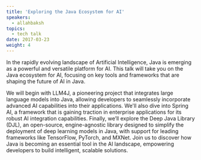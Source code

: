 ```yaml
---
title: 'Exploring the Java Ecosystem for AI'
speakers:
  - allahbaksh
topics:
  - tech talk
date: 2017-03-23
weight: 4
---
```


In the rapidly evolving landscape of Artificial Intelligence, Java is emerging as a powerful and versatile platform for AI. This talk will take you on the Java ecosystem for AI, focusing on key tools and frameworks that are shaping the future of AI in Java.
 
We will begin with LLM4J, a pioneering project that integrates large language models into Java, allowing developers to seamlessly incorporate advanced AI capabilities into their applications. We'll also dive into Spring AI, a framework that is gaining traction in enterprise applications for its robust AI integration capabilities. Finally, we’ll explore the Deep Java Library (DJL), an open-source, engine-agnostic library designed to simplify the deployment of deep learning models in Java, with support for leading frameworks like TensorFlow, PyTorch, and MXNet.
Join us to discover how Java is becoming an essential tool in the AI landscape, empowering developers to build intelligent, scalable solutions.